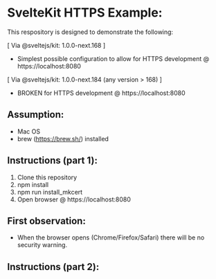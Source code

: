 # SvelteKit HTTPS Example:

This respository is designed to demonstrate the following:

[ Via @sveltejs/kit: 1.0.0-next.168 ]

- Simplest possible configuration to allow for HTTPS development @ https://localhost:8080

[ Via @sveltejs/kit: 1.0.0-next.184 (any version > 168) ]

- BROKEN for HTTPS development @ https://localhost:8080

## Assumption:

- Mac OS
- brew (https://brew.sh/) installed

## Instructions (part 1):

1. Clone this repository
2. npm install
3. npm run install_mkcert
4. Open browser @ https://localhost:8080

## First observation:

- When the browser opens (Chrome/Firefox/Safari) there will be no security warning.

## Instructions (part 2):
